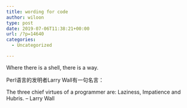 ```yaml
---
title: wording for code
author: wiloon
type: post
date: 2019-07-06T11:38:21+00:00
url: /?p=14640
categories:
  - Uncategorized

---
```

Where there is a shell, there is a way.

Perl语言的发明者Larry Wall有一句名言：
  
The three chief virtues of a programmer are: Laziness, Impatience and Hubris. – Larry Wall
